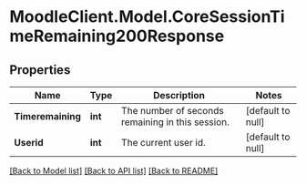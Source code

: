 # MoodleClient.Model.CoreSessionTimeRemaining200Response

## Properties

Name | Type | Description | Notes
------------ | ------------- | ------------- | -------------
**Timeremaining** | **int** | The number of seconds remaining in this session. | [default to null]
**Userid** | **int** | The current user id. | [default to null]

[[Back to Model list]](../README.md#documentation-for-models) [[Back to API list]](../README.md#documentation-for-api-endpoints) [[Back to README]](../README.md)

